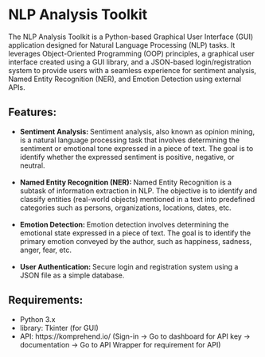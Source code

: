 <h1>NLP Analysis Toolkit</h1>

<p>The NLP Analysis Toolkit is a Python-based Graphical User Interface (GUI) application designed for Natural Language Processing (NLP) tasks. It leverages Object-Oriented Programming (OOP) principles, a graphical user interface created using a GUI library, and a JSON-based login/registration system to provide users with a seamless experience for sentiment analysis, Named Entity Recognition (NER), and Emotion Detection using external APIs.</p>

<h2>Features:</h2>

<ul>
  <li><b>Sentiment Analysis: </b>Sentiment analysis, also known as opinion mining, is a natural language processing task that involves determining the sentiment or emotional tone expressed in a piece of text. The goal is to identify whether the expressed sentiment is positive, negative, or neutral.</li>
  <br>
  <li><b>Named Entity Recognition (NER): </b>Named Entity Recognition is a subtask of information extraction in NLP. The objective is to identify and classify entities (real-world objects) mentioned in a text into predefined categories such as persons, organizations, locations, dates, etc.</li>
  <br>
  <li><b>Emotion Detection: </b>Emotion detection involves determining the emotional state expressed in a piece of text. The goal is to identify the primary emotion conveyed by the author, such as happiness, sadness, anger, fear, etc.</li>
  <br>
  <li><b>User Authentication: </b>Secure login and registration system using a JSON file as a simple database.</li>
</ul>

<h2>Requirements:</h2>

<ul>
  <li>Python 3.x</li>
  <li>library: Tkinter (for GUI)</li>
  <li>API: https://komprehend.io/  (Sign-in -> Go to dashboard for API key -> documentation -> Go to API Wrapper for requirement for API)</li>
</ul>
